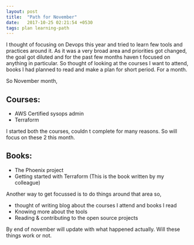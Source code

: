 ```yaml
---
layout: post
title:  "Path for November"
date:   2017-10-25 02:21:54 +0530
tags: plan learning-path
---
```


I thought of focusing on Devops this year and tried to learn few tools and practices around it. As it was a very broad area and priorities got changed, the goal got diluted and for the past few months haven t focused on anything in particular. So thought of looking at the courses I want to attend, books I had planned to read and make a plan for short period. For a month.

So November month,

## Courses:

-	AWS Certified sysops admin
-	Terraform

I started both the courses, couldn t complete for many reasons. So will focus on these 2 this month.

## Books:

-	The Phoenix project
-	Getting started with Terraform (This is the book written by my colleague)

Another way to get focussed is to do things around that area so,

-	thought of writing blog about the courses I attend and books I read
-	Knowing more about the tools
-	Reading & contributing to the open source projects

By end of november will update with what happened actually. Will these things work or not.
